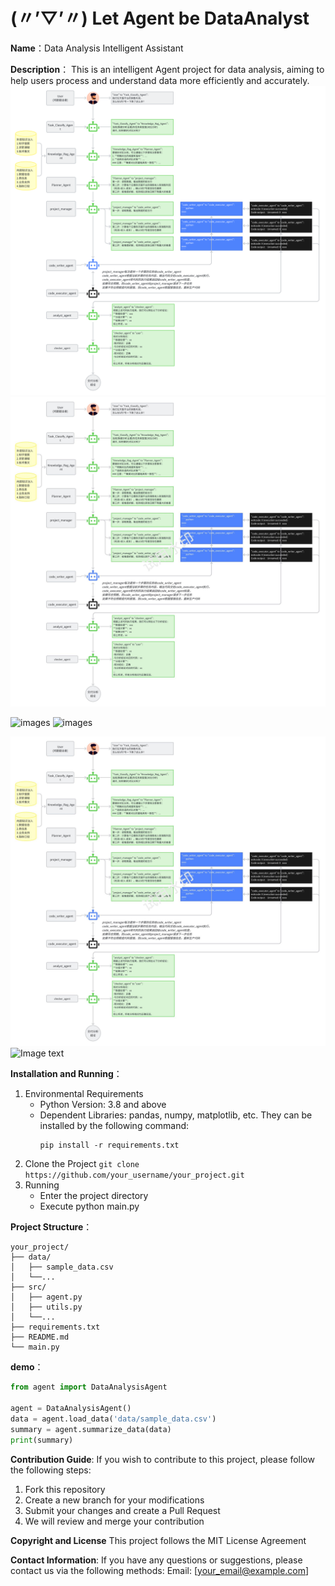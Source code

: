 # (〃’▽’〃) Let Agent be DataAnalyst

**Name**：Data Analysis Intelligent Assistant

**Description**：
This is an intelligent Agent project for data analysis, aiming to help users process and understand data more efficiently and accurately.
![images](picture/flow_chart_v.1.0.png)
![images](picture/whiteboard_exported_image_00.jpg)

![images](https://github.com/Zhuang-Zhuang-Liu/Titan-Analysis/blob/main/picture/whiteboard_exported_image_00.jpg)
![images](https://github.com/Zhuang-Zhuang-Liu/Titan-Analysis/blob/main/picture/flow_chart_v.1.0.png)


 ![Image text](picture/whiteboard_exported_image_00.jpg)
 ![Image text](https://github.com/Zhuang-Zhuang-Liu/Titan-Analysis/blob/main/picture/whiteboard_exported_image_00.jpg)

 
**Installation and Running**：
1. Environmental Requirements
    - Python Version: 3.8 and above
    - Dependent Libraries: pandas, numpy, matplotlib, etc. They can be installed by the following command:
        ```
        pip install -r requirements.txt
        ```
2. Clone the Project
        ```
        git clone https://github.com/your_username/your_project.git
        ```
3. Running
    - Enter the project directory
    - Execute python main.py

**Project Structure**：
```
your_project/
├── data/
│   ├── sample_data.csv
│   └──...
├── src/
│   ├── agent.py
│   ├── utils.py
│   └──...
├── requirements.txt
├── README.md
└── main.py
```

**demo**：
```python
from agent import DataAnalysisAgent

agent = DataAnalysisAgent()
data = agent.load_data('data/sample_data.csv')
summary = agent.summarize_data(data)
print(summary)
```

**Contribution Guide**:
If you wish to contribute to this project, please follow the following steps:
1. Fork this repository
2. Create a new branch for your modifications
3. Submit your changes and create a Pull Request
4. We will review and merge your contribution
   
**Copyright and License**
This project follows the MIT License Agreement

**Contact Information**:
If you have any questions or suggestions, please contact us via the following methods:
Email: [your_email@example.com]
